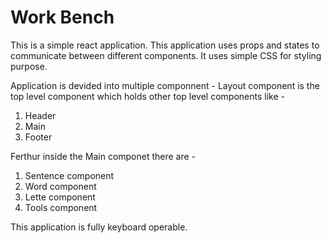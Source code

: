 # Work Bench
This is a simple react application.
This application uses props and states to communicate between different components.
It uses simple CSS for styling purpose.

Application is devided into multiple componnent -
Layout component is the top level component which holds other top level components like -
1. Header
2. Main
3. Footer

Ferthur inside the Main componet there are -
1. Sentence component
2. Word component
3. Lette component
4. Tools component

This application is fully keyboard operable. 